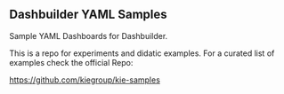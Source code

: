 Dashbuilder YAML Samples
--

Sample YAML Dashboards for Dashbuilder.

This is a repo for experiments and didatic examples. For a curated list of examples check the official Repo:

https://github.com/kiegroup/kie-samples
